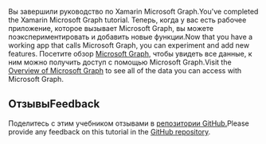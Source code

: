 <!-- markdownlint-disable MD002 MD041 -->

<span data-ttu-id="570d0-101">Вы завершили руководство по Xamarin Microsoft Graph.</span><span class="sxs-lookup"><span data-stu-id="570d0-101">You've completed the Xamarin Microsoft Graph tutorial.</span></span> <span data-ttu-id="570d0-102">Теперь, когда у вас есть рабочее приложение, которое вызывает Microsoft Graph, вы можете поэкспериментировать и добавить новые функции.</span><span class="sxs-lookup"><span data-stu-id="570d0-102">Now that you have a working app that calls Microsoft Graph, you can experiment and add new features.</span></span> <span data-ttu-id="570d0-103">Посетите обзор [Microsoft Graph,](/graph/overview) чтобы увидеть все данные, к ним можно получить доступ с помощью Microsoft Graph.</span><span class="sxs-lookup"><span data-stu-id="570d0-103">Visit the [Overview of Microsoft Graph](/graph/overview) to see all of the data you can access with Microsoft Graph.</span></span>

## <a name="feedback"></a><span data-ttu-id="570d0-104">Отзывы</span><span class="sxs-lookup"><span data-stu-id="570d0-104">Feedback</span></span>

<span data-ttu-id="570d0-105">Поделитесь с этим учебником отзывами в [репозитории GitHub.](https://github.com/microsoftgraph/msgraph-training-xamarin)</span><span class="sxs-lookup"><span data-stu-id="570d0-105">Please provide any feedback on this tutorial in the [GitHub repository](https://github.com/microsoftgraph/msgraph-training-xamarin).</span></span>
